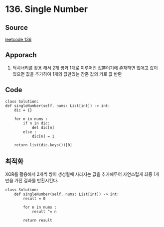 # 136. Single Number

## Source
[leetcode 136](https://leetcode.com/problems/single-number/description/?envType=study-plan-v2&envId=leetcode-75)


## Apporach
1. 딕셔너리를 활용 해서 2개 쌍과 1개로 이루어진 값뿐이기에 존재하면 없애고 값이 있으면 값을 추가하여 1개의 값만있는 잔존 값의 키로 값 반환

## Code
    class Solution:
    def singleNumber(self, nums: List[int]) -> int:
        dic = {}

        for n in nums :
            if n in dic:
                del dic[n] 
            else :
                dic[n] = 1
        
        return list(dic.keys())[0]

            
## 최적화 
XOR를 활용해서 2개씩 쌍이 생성될때 사라지는 값을 추가해두어 자연스럽게 최종 1개만을 가진 결과를 반환시킨다.

    class Solution:
        def singleNumber(self, nums: List[int]) -> int:
            result = 0 

            for n in nums :
                result ^= n
            
            return result